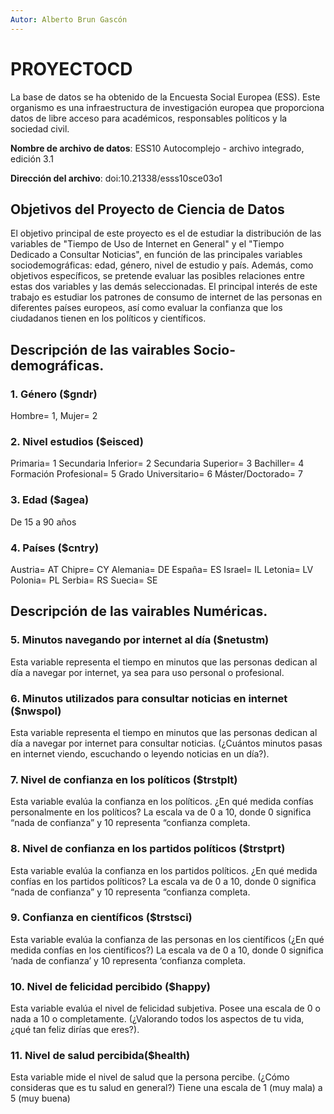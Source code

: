 ```yaml
---
Autor: Alberto Brun Gascón
---
```

# PROYECTOCD
La base de datos se ha obtenido de la Encuesta Social Europea (ESS). Este organismo es una infraestructura de investigación europea que proporciona datos de libre acceso para académicos, responsables políticos y la sociedad civil. 

**Nombre de archivo de datos**: ESS10 Autocomplejo - archivo integrado, edición 3.1

**Dirección del archivo**: doi:10.21338/esss10sce03o1

## Objetivos del Proyecto de Ciencia de Datos
El objetivo principal de este proyecto es el de estudiar la distribución de las variables de "Tiempo de Uso de Internet en General" y el "Tiempo Dedicado a Consultar Noticias", en función de las principales variables sociodemográficas: edad, género, nivel de estudio y país. Además, como objetivos específicos, se pretende evaluar las posibles relaciones entre estas dos variables y las demás seleccionadas.
El principal interés de este trabajo es estudiar los patrones de consumo de internet de las personas en diferentes países europeos, así como evaluar la confianza que los ciudadanos tienen en los políticos y científicos.

## Descripción de las vairables Socio-demográficas.

### 1. Género ($gndr)
Hombre= 1, Mujer= 2
### 2. Nivel estudios ($eisced)
Primaria= 1 
Secundaria Inferior= 2 
Secundaria Superior= 3
Bachiller= 4
Formación Profesional= 5
Grado Universitario= 6
Máster/Doctorado= 7
### 3. Edad ($agea)
De 15 a 90 años
### 4. Países ($cntry)
Austria= AT 
Chipre= CY 
Alemania= DE 
España= ES 
Israel= IL 
Letonia= LV 
Polonia= PL 
Serbia= RS 
Suecia= SE

## Descripción de las vairables Numéricas.

### 5. Minutos navegando por internet al día ($netustm)
Esta variable representa el tiempo en minutos que las personas dedican al día a navegar por internet, ya sea para uso personal o profesional.

### 6. Minutos utilizados para consultar noticias en internet ($nwspol)
Esta variable representa el tiempo en minutos que las personas dedican al día a navegar por internet para consultar noticias. (¿Cuántos minutos pasas en internet viendo, escuchando o leyendo noticias en un día?).

### 7. Nivel de confianza en los políticos ($trstplt)
Esta variable evalúa la confianza en los políticos. ¿En qué medida confías personalmente en los políticos? La escala va de 0 a 10, donde 0 significa “nada de confianza” y 10 representa “confianza completa.

### 8. Nivel de confianza en los partidos políticos ($trstprt)
Esta variable evalúa la confianza en los partidos políticos. ¿En qué medida confías en los partidos políticos? La escala va de 0 a 10, donde 0 significa “nada de confianza” y 10 representa “confianza completa.

### 9. Confianza en científicos ($trstsci)
Esta variable evalúa la confianza de las personas en los científicos (¿En qué medida confías en los científicos?) La escala va de 0 a 10, donde 0 significa ‘nada de confianza’ y 10 representa ‘confianza completa.

### 10. Nivel de felicidad percibido ($happy)
Esta variable evalúa el nivel de felicidad subjetiva. Posee una escala de 0 o nada a 10 o completamente. (¿Valorando todos los aspectos de tu vida, ¿qué tan feliz dirías que eres?).

### 11. Nivel de salud percibida($health)
Esta variable mide el nivel de salud que la persona percibe. (¿Cómo consideras que es tu salud en general?) Tiene una escala de 1 (muy mala) a 5 (muy buena)
